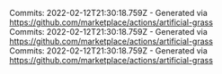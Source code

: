 Commits: 2022-02-12T21:30:18.759Z - Generated via https://github.com/marketplace/actions/artificial-grass
<br>
Commits: 2022-02-12T21:30:18.759Z - Generated via https://github.com/marketplace/actions/artificial-grass
<br>
Commits: 2022-02-12T21:30:18.759Z - Generated via https://github.com/marketplace/actions/artificial-grass
<br>

